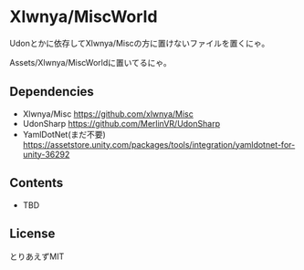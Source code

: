 # Xlwnya/MiscWorld

Udonとかに依存してXlwnya/Miscの方に置けないファイルを置くにゃ。

Assets/Xlwnya/MiscWorldに置いてるにゃ。

## Dependencies
* Xlwnya/Misc https://github.com/xlwnya/Misc
* UdonSharp https://github.com/MerlinVR/UdonSharp
* YamlDotNet(まだ不要) https://assetstore.unity.com/packages/tools/integration/yamldotnet-for-unity-36292

## Contents
* TBD

## License
とりあえずMIT

